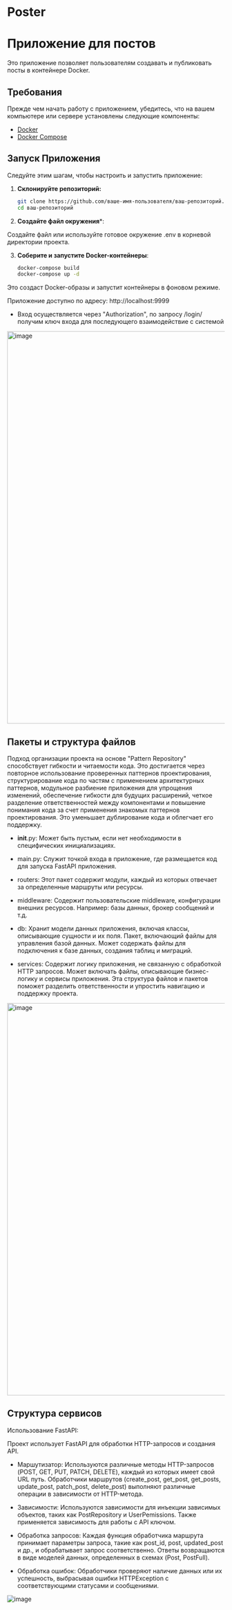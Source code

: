# Poster
# Приложение для постов

Это приложение позволяет пользователям создавать и публиковать посты в контейнере Docker.

## Требования

Прежде чем начать работу с приложением, убедитесь, что на вашем компьютере или сервере установлены следующие компоненты:

- [Docker](https://docs.docker.com/get-docker/)
- [Docker Compose](https://docs.docker.com/compose/install/)

## Запуск Приложения

Следуйте этим шагам, чтобы настроить и запустить приложение:

1. **Склонируйте репозиторий:**

   ```bash
   git clone https://github.com/ваше-имя-пользователя/ваш-репозиторий.git
   cd ваш-репозиторий

2. **Создайте файл окружения***:

Создайте файл или используйте готовое окружение .env в корневой директории проекта.

3. **Соберите и запустите Docker-контейнеры**:
   ```bash
   docker-compose build
   docker-compose up -d
Это создаст Docker-образы и запустит контейнеры в фоновом режиме.

Приложение доступно по адресу: http://localhost:9999

- Вход осуществляется через "Authorization", по запросу /login/ получим ключ входа для последующего взаимодействие с системой
<img width="907" alt="image" src="https://github.com/x0observer/Poster/assets/106298051/d84abd7a-d372-4e73-bfee-c398436e5cbb">

## Пакеты и структура файлов
Подход организации проекта на основе "Pattern Repository" способствует гибкости и читаемости кода. Это достигается через повторное использование проверенных паттернов проектирования, структурирование кода по частям с применением архитектурных паттернов, модульное разбиение приложения для упрощения изменений, обеспечение гибкости для будущих расширений, четкое разделение ответственностей между компонентами и повышение понимания кода за счет применения знакомых паттернов проектирования. Это уменьшает дублирование кода и облегчает его поддержку.

- __init__.py: Может быть пустым, если нет необходимости в специфических инициализациях.

- main.py: Служит точкой входа в приложение, где размещается код для запуска FastAPI приложения.

- routers: Этот пакет содержит модули, каждый из которых отвечает за определенные маршруты или ресурсы.

- middleware: Содержит пользовательские middleware, конфигурации внешних ресурсов. Например: базы данных, брокер сообщений и т.д.

- db: Хранит модели данных приложения, включая классы, описывающие сущности и их поля. Пакет, включающий файлы для управления базой данных. Может содержать файлы для подключения к базе данных, создания таблиц и миграций.

- services: Содержит логику приложения, не связанную с обработкой HTTP запросов. Может включать файлы, описывающие бизнес-логику и сервисы приложения. Эта структура файлов и пакетов поможет разделить ответственности и упростить навигацию и поддержку проекта.

<img width="907" alt="image" src="https://github.com/x0observer/Poster/assets/106298051/71d28633-9ba2-4c7f-816f-d7cd89a3c946">

## Структура сервисов
Использование FastAPI:

Проект использует FastAPI для обработки HTTP-запросов и создания API.
- Маршутизатор: Используются различные методы HTTP-запросов (POST, GET, PUT, PATCH, DELETE), каждый из которых имеет свой URL путь.
Обработчики маршрутов (create_post, get_post, get_posts, update_post, patch_post, delete_post) выполняют различные операции в зависимости от HTTP-метода.

- Зависимости: Используются зависимости для инъекции зависимых объектов, таких как PostRepository и UserPemissions.
Также применяется зависимость для работы с API ключом.

- Обработка запросов: Каждая функция обработчика маршрута принимает параметры запроса, такие как post_id, post, updated_post и др., и обрабатывает запрос соответственно.
Ответы возвращаются в виде моделей данных, определенных в схемах (Post, PostFull).

- Обработка ошибок: Обработчики проверяют наличие данных или их успешность, выбрасывая ошибки HTTPException с соответствующими статусами и сообщениями.

![image](https://github.com/x0observer/Poster/assets/106298051/083242e2-ac7a-405c-b8d3-44a5e62946e2)
